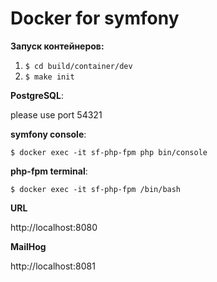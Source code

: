 # Docker for symfony

**Запуск контейнеров:**
1. `$ cd build/container/dev`
2. `$ make init`

**PostgreSQL**:

please use port 54321

**symfony console**:

`$ docker exec -it sf-php-fpm php bin/console`

**php-fpm terminal**:

`$ docker exec -it sf-php-fpm /bin/bash`

**URL**

http://localhost:8080

**MailHog**

http://localhost:8081
